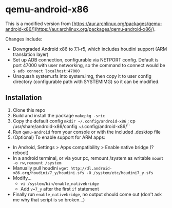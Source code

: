 # qemu-android-x86

This is a modified version from [https://aur.archlinux.org/packages/qemu-android-x86/](https://aur.archlinux.org/packages/qemu-android-x86/).

Changes include:
- Downgraded Android x86 to 7.1-r5, which includes houdini support (ARM translation layer)
- Set up ADB connection, configurable via NETPORT config. Default is port 47000 with user networking, so the command to connect would be `$ adb connect localhost:47000`
- Unsquash system.sfs into system.img, then copy it to user config directory (configurable path with SYSTEMIMG) so it can be modified.

## Installation
1. Clone this repo
2. Build and install the package `makepkg -sric`
3. Copy the default config `mkdir ~/.config/android-x86` ; cp /usr/share/android-x86/config ~/.config/android-x86/``
4. Run `qemu-android` from your console or with the included .desktop file
5. (Optional) To enable support for ARM apps:
  - In Android, Settings > Apps compatibility > Enable native bridge (? reboot)
  - In a android terminal, or via your pc, remount /system as writable `mount -o rw,remount /system`
  - Manually pull houdini `wget http://dl.android-x86.org/houdini/7_y/houdini.sfs -O /system/etc/houdini7_y.sfs`
  - Modify...
    - `vi /system/bin/enable_nativebridge`
    - Add `v=7_y` after the first `if` statement
  - Finally run `enable_nativebridge`, no output should come out (don't ask me why that script is so broken...)
